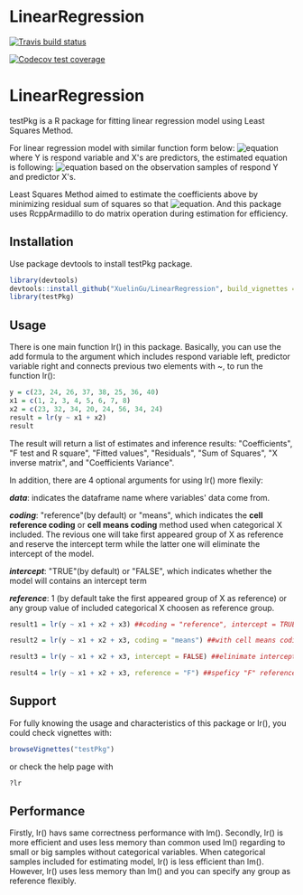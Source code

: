 # LinearRegression

  <!-- badges: start -->
  [![Travis build status](https://travis-ci.org/XuelinGu/LinearRegression.svg?branch=master)](https://travis-ci.org/XuelinGu/LinearRegression)
  <!-- badges: end -->
  <!-- badges: start -->
  [![Codecov test coverage](https://codecov.io/gh/XuelinGu/LinearRegression/branch/master/graph/badge.svg)](https://codecov.io/gh/XuelinGu/LinearRegression?branch=master)
  <!-- badges: end -->
  
# LinearRegression
testPkg is a R package for fitting linear regression model using Least Squares Method.

For linear regression model with similar function form below:
![equation](http://www.sciweavers.org/upload/Tex2Img_1574780243/render.png)
where Y is respond variable and X's are predictors, the estimated equation is following:
![equation](http://www.sciweavers.org/upload/Tex2Img_1574780406/render.png)
based on the observation samples of respond Y and predictor X's.

Least Squares Method aimed to estimate the coefficients above by minimizing residual sum of squares so that ![equation](http://www.sciweavers.org/upload/Tex2Img_1574780535/render.png). And this package uses RcppArmadillo to do matrix operation during estimation for efficiency.

## Installation

Use package devtools to install testPkg package.

```r
library(devtools)
devtools::install_github("XuelinGu/LinearRegression", build_vignettes = T)
library(testPkg)
```

## Usage

There is one main function lr() in this package. Basically, you can use the add formula to the argument which includes respond variable left, predictor variable right and connects previous two elements with ~, to run the function lr():

```r
y = c(23, 24, 26, 37, 38, 25, 36, 40)
x1 = c(1, 2, 3, 4, 5, 6, 7, 8)
x2 = c(23, 32, 34, 20, 24, 56, 34, 24)
result = lr(y ~ x1 + x2)
result
```
The result will return a list of estimates and inference results: "Coefficients", "F test and R square", "Fitted values", "Residuals", "Sum of Squares", "X inverse matrix", and "Coefficients Variance".

In addition, there are 4 optional arguments for using lr() more flexily:
 
***data***: indicates the dataframe name where variables' data come from. 

***coding***: "reference"(by default) or "means", which indicates the **cell reference coding** or **cell means coding** method used when categorical X included. The revious one will take first appeared group of X as reference and reserve the intercept term while the latter one will eliminate the intercept of the model.

***intercept***: "TRUE"(by default) or "FALSE", which indicates whether the model will contains an intercept term

***reference***:  1 (by default take the first appeared group of X as reference) or any group value of included categorical X choosen as reference group.

```r
result1 = lr(y ~ x1 + x2 + x3) ##coding = "reference", intercept = TRUE, reference = 1

result2 = lr(y ~ x1 + x2 + x3, coding = "means") ##with cell means coding method

result3 = lr(y ~ x1 + x2 + x3, intercept = FALSE) ##elinimate intercept term

result4 = lr(y ~ x1 + x2 + x3, reference = "F") ##speficy "F" reference group

```

## Support

For fully knowing the usage and characteristics of this package or lr(), you could check vignettes with:

```r
browseVignettes("testPkg")
```

or check the help page with

```r
?lr
```

## Performance

Firstly, lr() havs same correctness performance with lm(). Secondly, lr() is more efficient and uses less memory than common used lm() regarding to small or big samples without categorical variables. When categorical samples included for estimating model, lr() is less efficient than lm(). However, lr() uses less memory than lm() and you can specify any group as reference flexibly. 

 